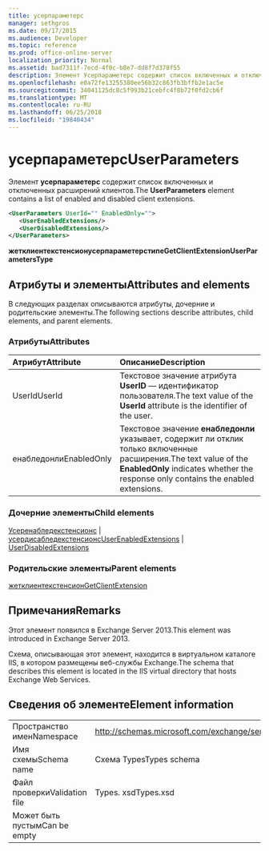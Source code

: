 ```yaml
---
title: усерпараметерс
manager: sethgros
ms.date: 09/17/2015
ms.audience: Developer
ms.topic: reference
ms.prod: office-online-server
localization_priority: Normal
ms.assetid: bad7311f-7ecd-4f0c-b8e7-dd8f7d378f55
description: Элемент Усерпараметерс содержит список включенных и отключенных расширений клиентов.
ms.openlocfilehash: e0a72fe13255380ee56b32c863fb3bffb2e1ac5e
ms.sourcegitcommit: 34041125dc8c5f993b21cebfc4f8b72f0fd2cb6f
ms.translationtype: MT
ms.contentlocale: ru-RU
ms.lasthandoff: 06/25/2018
ms.locfileid: "19840434"
---
```

# <a name="userparameters"></a><span data-ttu-id="b52b9-103">усерпараметерс</span><span class="sxs-lookup"><span data-stu-id="b52b9-103">UserParameters</span></span>

<span data-ttu-id="b52b9-104">Элемент **усерпараметерс** содержит список включенных и отключенных расширений клиентов.</span><span class="sxs-lookup"><span data-stu-id="b52b9-104">The **UserParameters** element contains a list of enabled and disabled client extensions.</span></span> 
  
```XML
<UserParameters UserId="" EnabledOnly="">
   <UserEnabledExtensions/>
   <UserDisabledExtensions/>
</UserParameters>
```

 <span data-ttu-id="b52b9-105">**жетклиентекстенсионусерпараметерстипе**</span><span class="sxs-lookup"><span data-stu-id="b52b9-105">**GetClientExtensionUserParametersType**</span></span>
## <a name="attributes-and-elements"></a><span data-ttu-id="b52b9-106">Атрибуты и элементы</span><span class="sxs-lookup"><span data-stu-id="b52b9-106">Attributes and elements</span></span>

<span data-ttu-id="b52b9-107">В следующих разделах описываются атрибуты, дочерние и родительские элементы.</span><span class="sxs-lookup"><span data-stu-id="b52b9-107">The following sections describe attributes, child elements, and parent elements.</span></span>
  
### <a name="attributes"></a><span data-ttu-id="b52b9-108">Атрибуты</span><span class="sxs-lookup"><span data-stu-id="b52b9-108">Attributes</span></span>

|<span data-ttu-id="b52b9-109">**Атрибут**</span><span class="sxs-lookup"><span data-stu-id="b52b9-109">**Attribute**</span></span>|<span data-ttu-id="b52b9-110">**Описание**</span><span class="sxs-lookup"><span data-stu-id="b52b9-110">**Description**</span></span>|
|:-----|:-----|
|<span data-ttu-id="b52b9-111">UserId</span><span class="sxs-lookup"><span data-stu-id="b52b9-111">UserId</span></span>  <br/> |<span data-ttu-id="b52b9-112">Текстовое значение атрибута **UserID** — идентификатор пользователя.</span><span class="sxs-lookup"><span data-stu-id="b52b9-112">The text value of the **UserId** attribute is the identifier of the user.</span></span>  <br/> |
|<span data-ttu-id="b52b9-113">енабледонли</span><span class="sxs-lookup"><span data-stu-id="b52b9-113">EnabledOnly</span></span>  <br/> |<span data-ttu-id="b52b9-114">Текстовое значение **енабледонли** указывает, содержит ли отклик только включенные расширения.</span><span class="sxs-lookup"><span data-stu-id="b52b9-114">The text value of the **EnabledOnly** indicates whether the response only contains the enabled extensions.</span></span>  <br/> |
   
### <a name="child-elements"></a><span data-ttu-id="b52b9-115">Дочерние элементы</span><span class="sxs-lookup"><span data-stu-id="b52b9-115">Child elements</span></span>

<span data-ttu-id="b52b9-116">[Усеренабледекстенсионс](userenabledextensions.md) | [усердисабледекстенсионс](userdisabledextensions.md)</span><span class="sxs-lookup"><span data-stu-id="b52b9-116">[UserEnabledExtensions](userenabledextensions.md) | [UserDisabledExtensions](userdisabledextensions.md)</span></span>
  
### <a name="parent-elements"></a><span data-ttu-id="b52b9-117">Родительские элементы</span><span class="sxs-lookup"><span data-stu-id="b52b9-117">Parent elements</span></span>

[<span data-ttu-id="b52b9-118">жетклиентекстенсион</span><span class="sxs-lookup"><span data-stu-id="b52b9-118">GetClientExtension</span></span>](getclientextension.md)
  
## <a name="remarks"></a><span data-ttu-id="b52b9-119">Примечания</span><span class="sxs-lookup"><span data-stu-id="b52b9-119">Remarks</span></span>

<span data-ttu-id="b52b9-120">Этот элемент появился в Exchange Server 2013.</span><span class="sxs-lookup"><span data-stu-id="b52b9-120">This element was introduced in Exchange Server 2013.</span></span>
  
<span data-ttu-id="b52b9-121">Схема, описывающая этот элемент, находится в виртуальном каталоге IIS, в котором размещены веб-службы Exchange.</span><span class="sxs-lookup"><span data-stu-id="b52b9-121">The schema that describes this element is located in the IIS virtual directory that hosts Exchange Web Services.</span></span>
  
## <a name="element-information"></a><span data-ttu-id="b52b9-122">Сведения об элементе</span><span class="sxs-lookup"><span data-stu-id="b52b9-122">Element information</span></span>

|||
|:-----|:-----|
|<span data-ttu-id="b52b9-123">Пространство имен</span><span class="sxs-lookup"><span data-stu-id="b52b9-123">Namespace</span></span>  <br/> |http://schemas.microsoft.com/exchange/services/2006/types  <br/> |
|<span data-ttu-id="b52b9-124">Имя схемы</span><span class="sxs-lookup"><span data-stu-id="b52b9-124">Schema name</span></span>  <br/> |<span data-ttu-id="b52b9-125">Схема Types</span><span class="sxs-lookup"><span data-stu-id="b52b9-125">Types schema</span></span>  <br/> |
|<span data-ttu-id="b52b9-126">Файл проверки</span><span class="sxs-lookup"><span data-stu-id="b52b9-126">Validation file</span></span>  <br/> |<span data-ttu-id="b52b9-127">Types. xsd</span><span class="sxs-lookup"><span data-stu-id="b52b9-127">Types.xsd</span></span>  <br/> |
|<span data-ttu-id="b52b9-128">Может быть пустым</span><span class="sxs-lookup"><span data-stu-id="b52b9-128">Can be empty</span></span>  <br/> ||
   

